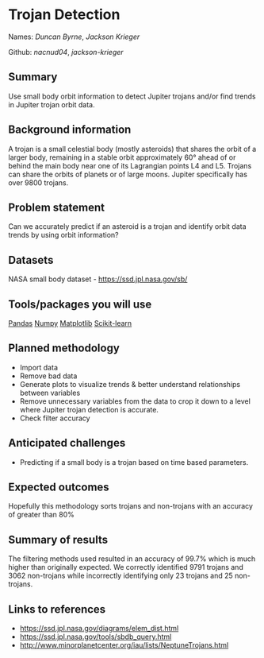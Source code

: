 # Trojan Detection

Names: *Duncan Byrne*, *Jackson Krieger*

Github: *nacnud04*, *jackson-krieger*

## Summary
Use small body orbit information to detect Jupiter trojans and/or find trends in Jupiter trojan orbit data.

## Background information
A trojan is a small celestial body (mostly asteroids) that shares the orbit of a larger body, 
remaining in a stable orbit approximately 60° ahead of or behind the main body near one of its Lagrangian points L4 and L5. 
Trojans can share the orbits of planets or of large moons. 
Jupiter specifically has over 9800 trojans.

## Problem statement
Can we accurately predict if an asteroid is a trojan and identify orbit data trends by using orbit information?

## Datasets
NASA small body dataset - https://ssd.jpl.nasa.gov/sb/

## Tools/packages you will use
[Pandas](https://pandas.pydata.org/)
[Numpy](https://numpy.org/)
[Matplotlib](https://matplotlib.org/)
[Scikit-learn](https://scikit-learn.org/stable/) 

## Planned methodology
* Import data
* Remove bad data
* Generate plots to visualize trends & better understand relationships between variables
* Remove unnecessary variables from the data to crop it down to a level where Jupiter trojan detection is accurate.
* Check filter accuracy

## Anticipated challenges
* Predicting if a small body is a trojan based on time based parameters.

## Expected outcomes
Hopefully this methodology sorts trojans and non-trojans with an accuracy of greater than 80%

## Summary of results
The filtering methods used resulted in an accuracy of 99.7% which is much higher than originally expected.
We correctly identified 9791 trojans and 3062 non-trojans while incorrectly identifying only 23 trojans and 25 non-trojans.  

## Links to references
* https://ssd.jpl.nasa.gov/diagrams/elem_dist.html
* https://ssd.jpl.nasa.gov/tools/sbdb_query.html
* http://www.minorplanetcenter.org/iau/lists/NeptuneTrojans.html
